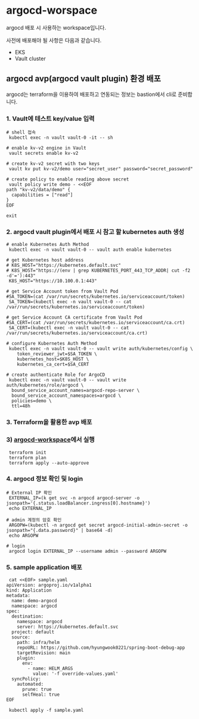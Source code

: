 # argocd-worspace
argocd 배포 시 사용하는 workspace입니다.

사전에 배포해야 될 사항은 다음과 같습니다.
- EKS
- Vault cluster

## argocd avp(argocd vault plugin) 환경 배포
argocd는 terraform을 이용하여 배포하고 연동되는 정보는 bastion에서 cli로 준비합니다.

### 1. Vault에 테스트 key/value 입력

```
# shell 접속
 kubectl exec -n vault vault-0 -it -- sh

# enable kv-v2 engine in Vault
 vault secrets enable kv-v2

# create kv-v2 secret with two keys
 vault kv put kv-v2/demo user="secret_user" password="secret_password"

# create policy to enable reading above secret
 vault policy write demo - <<EOF
path "kv-v2/data/demo" {
  capabilities = ["read"]
}
EOF

exit
```

### 2. argocd vault plugin에서 배포 시 참고 할 kubernetes auth 생성

```
# enable Kubernetes Auth Method
 kubectl exec -n vault vault-0 -- vault auth enable kubernetes

# get Kubernetes host address
# K8S_HOST="https://kubernetes.default.svc"
# K8S_HOST="https://(env | grep KUBERNETES_PORT_443_TCP_ADDR| cut -f2 -d'='):443"
 K8S_HOST="https://10.100.0.1:443"

# get Service Account token from Vault Pod
#SA_TOKEN=(cat /var/run/secrets/kubernetes.io/serviceaccount/token)
 SA_TOKEN=(kubectl exec -n vault vault-0 -- cat /var/run/secrets/kubernetes.io/serviceaccount/token)

# get Service Account CA certificate from Vault Pod
#SA_CERT=(cat /var/run/secrets/kubernetes.io/serviceaccount/ca.crt)
 SA_CERT=(kubectl exec -n vault vault-0 -- cat /var/run/secrets/kubernetes.io/serviceaccount/ca.crt)

# configure Kubernetes Auth Method
 kubectl exec -n vault vault-0 -- vault write auth/kubernetes/config \
    token_reviewer_jwt=$SA_TOKEN \
    kubernetes_host=$K8S_HOST \
    kubernetes_ca_cert=$SA_CERT

# create authenticate Role for ArgoCD
 kubectl exec -n vault vault-0 -- vault write auth/kubernetes/role/argocd \
  bound_service_account_names=argocd-repo-server \
  bound_service_account_namespaces=argocd \
  policies=demo \
  ttl=48h
```

### 3. Terraform을 활용한 avp 배포

### 3) [argocd-workspace](../argocd-workspace/)에서 실행

```
 terraform init
 terraform plan
 terraform apply --auto-approve
```

### 4. argocd 정보 확인 및 login

```
# External IP 확인
 EXTERNAL_IP=(k get svc -n argocd argocd-server -o jsonpath='{.status.loadBalancer.ingress[0].hostname}')
 echo EXTERNAL_IP

# admin 계정의 암호 확인
 ARGOPW=(kubectl -n argocd get secret argocd-initial-admin-secret -o jsonpath="{.data.password}" | base64 -d)
 echo ARGOPW

# login
 argocd login EXTERNAL_IP --username admin --password ARGOPW
```

### 5. sample application 배포

```
 cat <<EOF> sample.yaml
apiVersion: argoproj.io/v1alpha1
kind: Application
metadata:
  name: demo-argocd
  namespace: argocd
spec:
  destination:
    namespace: argocd
    server: https://kubernetes.default.svc
  project: default
  source:
    path: infra/helm
    repoURL: https://github.com/hyungwook0221/spring-boot-debug-app
    targetRevision: main
    plugin:
      env:
        - name: HELM_ARGS
          value: '-f override-values.yaml'
  syncPolicy:
    automated:
      prune: true
      selfHeal: true
EOF

 kubectl apply -f sample.yaml
```